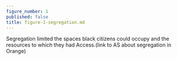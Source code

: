 ```yaml
---
figure_number: 1
published: false
title: figure-1-segregation.md
---
```

Segregation limited the spaces black citizens could occupy and the resources to which they had Access.(link to AS about segregation in Orange)